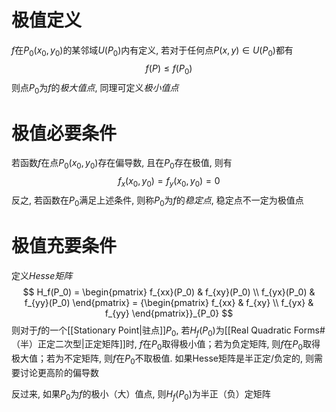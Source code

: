 # 极值定义
$f$在$P_0(x_0, y_0)$的某邻域$U(P_0)$内有定义, 若对于任何点$P(x, y)\in U(P_0)$都有
$$
f(P) \le f(P_0)
$$
则点$P_0$为$f$的*极大值点*, 同理可定义*极小值点*

# 极值必要条件
若函数$f$在点$P_0(x_0, y_0)$存在偏导数, 且在$P_0$存在极值, 则有
$$
f_x(x_0, y_0) = f_y(x_0, y_0) = 0
$$
反之, 若函数在$P_0$满足上述条件, 则称$P_0$为$f$的*稳定点*, 稳定点不一定为极值点

# 极值充要条件
定义*Hesse矩阵*
$$
H_f(P_0) = \begin{pmatrix}
f_{xx}(P_0) & f_{xy}(P_0) \\ 
f_{yx}(P_0) & f_{yy}(P_0)
\end{pmatrix} = {\begin{pmatrix}
f_{xx} & f_{xy} \\
f_{yx} & f_{yy}
\end{pmatrix}}_{P_0}
$$
则对于$f$的一个[[Stationary Point|驻点]]$P_0$, 若$H_f(P_0)$为[[Real Quadratic Forms#（半）正定二次型|正定矩阵]]时, $f$在$P_0$取得极小值；若为负定矩阵, 则$f$在$P_0$取得极大值；若为不定矩阵, 则$f$在$P_0$不取极值. 如果Hesse矩阵是半正定/负定的, 则需要讨论更高阶的偏导数

反过来, 如果$P_0$为$f$的极小（大）值点, 则$H_f(P_0)$为半正（负）定矩阵

